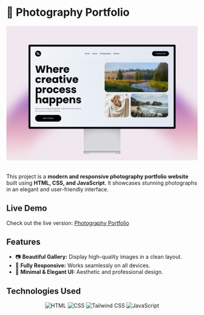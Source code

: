 # 🧬 Photography Portfolio
<div align="center">
  <img src="https://github.com/um-xair/r4xn-project/blob/main/project-assets/portfolio-main.png" alt="Photography Portfolio" />
</div>  

<br />

This project is a **modern and responsive photography portfolio website** built using **HTML, CSS, and JavaScript**. It showcases stunning photographs in an elegant and user-friendly interface.

## Live Demo  
Check out the live version: [Photography Portfolio](https://r4xn.netlify.app/design/portfolio.html)  

## Features  
- 📷 **Beautiful Gallery:** Display high-quality images in a clean layout.
- 📱 **Fully Responsive:** Works seamlessly on all devices.
- 🎨 **Minimal & Elegant UI:** Aesthetic and professional design.

## Technologies Used  
<p align="center">
  <img src="https://cdn.jsdelivr.net/gh/devicons/devicon/icons/html5/html5-original.svg" alt="HTML" width="80"/>
  <img src="https://cdn.jsdelivr.net/gh/devicons/devicon/icons/css3/css3-original.svg" alt="CSS" width="80"/>
  <img src="https://cdn.jsdelivr.net/gh/devicons/devicon@latest/icons/tailwindcss/tailwindcss-original.svg" alt="Tailwind CSS" width="80" />
  <img src="https://cdn.jsdelivr.net/gh/devicons/devicon/icons/javascript/javascript-original.svg" alt="JavaScript" width="80"/>
</p>

